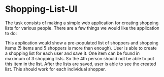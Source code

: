 # Shopping-List-UI
The task consists of making a simple web application for creating shopping lists for various people. There are a few things we would like the application to do:

This application would show a pre-populated list of shoppers and shopping items (5 items and 5 shoppers is more than enough).
User is able to create a shopping list for each user and save it.
One item can be found in maximum of 3 shopping lists. So the 4th person should not be able to put this item in the list.
After the lists are saved, user is able to see the created list. This should work for each individual shopper.
